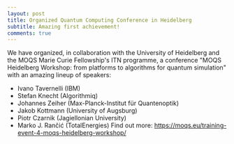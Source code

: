 ```yaml
---
layout: post
title: Organized Quantum Computing Conference in Heidelberg
subtitle: Amazing first achievement! 
comments: true
---
```


We have organized, in collaboration with the University of Heidelberg and the MOQS Marie Curie Fellowship's ITN programme, a conference 
"MOQS Heidelberg Workshop: from platforms to algorithms for quantum simulation" 
with an amazing lineup of speakers:
- Ivano Tavernelli (IBM)
- Stefan Knecht (Algorithmiq)
- Johannes Zeiher (Max-Planck-Institut für Quantenoptik)
- Jakob Kottmann (University of Augsburg)
- Piotr Czarnik (Jagiellonian University)
- Marko J. Rančić (TotalEnergies)
Find out more:
https://moqs.eu/training-event-4-moqs-heidelberg-workshop/
